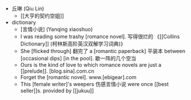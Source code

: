 - 丘琳 (Qiu Lin)
    - [[大亨的契约空姐]]
- dictionary 
    - [言情小说] (Yanqing xiaoshuo)
    - I was reading some trashy [romance novel]. 写得很烂的 《[[Collins Dictionary]] (柯林斯高阶英汉双解学习词典)》
    - She [flicked through] 翻完了 a [romantic paperback] 平装本 between [occasional dips] [in the pool]. 歇一阵的几个空当
    - Ours is the kind of love to which romance novels are just a [[prelude]]. [blog.sina].com.cn
    - Forget the [romantic novel]. www.[ebigear].com
    - This [female writer]'s weepers 伤感言情小说 were once [[best seller]]s. provided by [[jukuu]]
